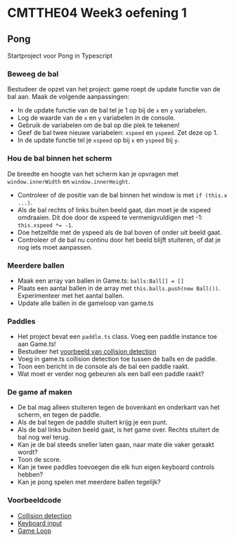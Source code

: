 # CMTTHE04 Week3 oefening 1

## Pong

Startproject voor Pong in Typescript

### Beweeg de bal

Bestudeer de opzet van het project: game roept de update functie van de bal aan. Maak de volgende aanpassingen:

- In de update functie van de bal tel je 1 op bij de `x` en `y` variabelen.
- Log de waarde van de `x` en `y` variabelen in de console.
- Gebruik de variabelen om de bal op die plek te tekenen!
- Geef de bal twee nieuwe variabelen: `xspeed` en `yspeed`. Zet deze op 1.
- In de update functie tel je `xspeed` op bij `x` en `yspeed` bij `y`.

### Hou de bal binnen het scherm

De breedte en hoogte van het scherm kan je opvragen met `window.innerWidth` en `window.innerHeight`. 

- Controleer of de positie van de bal binnen het window is met `if (this.x ...)`.
- Als de bal rechts of links buiten beeld gaat, dan moet je de xspeed omdraaien. Dit doe door de xspeed te vermenigvuldigen met -1:  `this.xspeed *= -1`.
- Doe hetzelfde met de yspeed als de bal boven of onder uit beeld gaat.
- Controleer of de bal nu continu door het beeld blijft stuiteren, of dat je nog iets moet aanpassen.

### Meerdere ballen

- Maak een array van ballen in Game.ts: `balls:Ball[] = []`
- Plaats een aantal ballen in de array met `this.balls.push(new Ball())`. Experimenteer met het aantal ballen.
- Update alle ballen in de gameloop van game.ts

### Paddles

- Het project bevat een `paddle.ts` class. Voeg een paddle instance toe aan Game.ts!
- Bestudeer het [voorbeeld van collision detection](https://github.com/HR-CMGT/Typescript/blob/master/snippets/collision.md)
- Voeg in game.ts collision detection toe tussen de balls en de paddle. 
- Toon een bericht in de console als de bal een paddle raakt.
- Wat moet er verder nog gebeuren als een ball een paddle raakt?

### De game af maken

- De bal mag alleen stuiteren tegen de bovenkant en onderkant van het scherm, en tegen de paddle.
- Als de bal tegen de paddle stuitert krijg je een punt.
- Als de bal links buiten beeld gaat, is het game over. Rechts stuitert de bal nog wel terug.
- Kan je de bal steeds sneller laten gaan, naar mate die vaker geraakt wordt?
- Toon de score.
- Kan je twee paddles toevoegen die elk hun eigen keyboard controls hebben? 
- Kan je pong spelen met meerdere ballen tegelijk?


### Voorbeeldcode

- [Collision detection](https://github.com/HR-CMGT/Typescript/blob/master/snippets/collision.md)
- [Keyboard input](https://github.com/HR-CMGT/Typescript/blob/master/snippets/movement.md)
- [Game Loop](https://github.com/HR-CMGT/Typescript/blob/master/snippets/game.md)